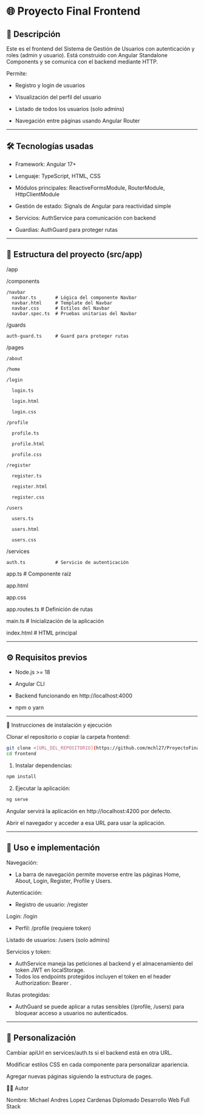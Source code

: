 # 🌐 Proyecto Final Frontend

## 📄 Descripción
Este es el frontend del Sistema de Gestión de Usuarios con autenticación y roles (admin y usuario).
Está construido con Angular Standalone Components y se comunica con el backend mediante HTTP.

Permite:

- Registro y login de usuarios

- Visualización del perfil del usuario

- Listado de todos los usuarios (solo admins)

- Navegación entre páginas usando Angular Router

---

## 🛠️ Tecnologías usadas

- Framework: Angular 17+

- Lenguaje: TypeScript, HTML, CSS

- Módulos principales: ReactiveFormsModule, RouterModule, HttpClientModule

- Gestión de estado: Signals de Angular para reactividad simple

- Servicios: AuthService para comunicación con backend

- Guardias: AuthGuard para proteger rutas

---

## 📂 Estructura del proyecto (src/app)
/app

  /components

    /navbar
      navbar.ts       # Lógica del componente Navbar
      navbar.html     # Template del Navbar
      navbar.css      # Estilos del Navbar
      navbar.spec.ts  # Pruebas unitarias del Navbar

  /guards

    auth-guard.ts     # Guard para proteger rutas
  /pages

    /about

    /home

    /login

      login.ts
      
      login.html

      login.css

    /profile

      profile.ts

      profile.html

      profile.css

    /register

      register.ts

      register.html

      register.css

    /users

      users.ts

      users.html

      users.css

  /services

    auth.ts           # Servicio de autenticación

  app.ts              # Componente raíz

  app.html

  app.css
  
  app.routes.ts       # Definición de rutas

main.ts               # Inicialización de la aplicación

index.html            # HTML principal

---

## ⚙️ Requisitos previos

- Node.js >= 18

- Angular CLI

- Backend funcionando en http://localhost:4000

- npm o yarn

---

🚀 Instrucciones de instalación y ejecución

Clonar el repositorio o copiar la carpeta frontend:
```bash
git clone <[URL_DEL_REPOSITORIO](https://github.com/mchl27/ProyectoFinalFullStack.git)>
cd frontend
```


1. Instalar dependencias:
```bash
npm install
```

2. Ejecutar la aplicación:
```bash
ng serve
```

Angular servirá la aplicación en http://localhost:4200 por defecto.

Abrir el navegador y acceder a esa URL para usar la aplicación.

---

## 🔑 Uso e implementación

Navegación:
- La barra de navegación permite moverse entre las páginas Home, About, Login, Register, Profile y Users.

Autenticación:
- Registro de usuario: /register

Login: /login
- Perfil: /profile (requiere token)

Listado de usuarios: /users (solo admins)

Servicios y token:
- AuthService maneja las peticiones al backend y el almacenamiento del token JWT en localStorage.
- Todos los endpoints protegidos incluyen el token en el header Authorization: Bearer <token>.

Rutas protegidas:
- AuthGuard se puede aplicar a rutas sensibles (/profile, /users) para bloquear acceso a usuarios no autenticados.

---

## 🧩 Personalización

Cambiar apiUrl en services/auth.ts si el backend está en otra URL.

Modificar estilos CSS en cada componente para personalizar apariencia.

Agregar nuevas páginas siguiendo la estructura de pages.

🧑‍💻 Autor

Nombre: Michael Andres Lopez Cardenas
Diplomado Desarrollo Web Full Stack
